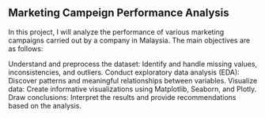 ## Marketing Campeign Performance Analysis

In this project, I will analyze the performance of various marketing campaigns carried out by a company in Malaysia. The main objectives are as follows:

Understand and preprocess the dataset: Identify and handle missing values, inconsistencies, and outliers.
Conduct exploratory data analysis (EDA): Discover patterns and meaningful relationships between variables.
Visualize data: Create informative visualizations using Matplotlib, Seaborn, and Plotly.
Draw conclusions: Interpret the results and provide recommendations based on the analysis.
